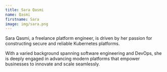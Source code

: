 ```yaml
---
title: Sara Qasmi
name: Qasmi
firstname: Sara
image: img/sara.png
---
```


Sara Qasmi, a freelance platform engineer, is driven by her passion for constructing secure and reliable Kubernetes platforms.

With a varied background spanning software engineering and DevOps, she is deeply engaged in advancing modern platforms that empower businesses to innovate and scale seamlessly.
